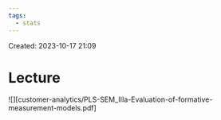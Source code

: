 ```yaml
---
tags:
  - stats
---
```

Created: 2023-10-17 21:09
# Lecture

![][customer-analytics/PLS-SEM_IIIa-Evaluation-of-formative-measurement-models.pdf]
